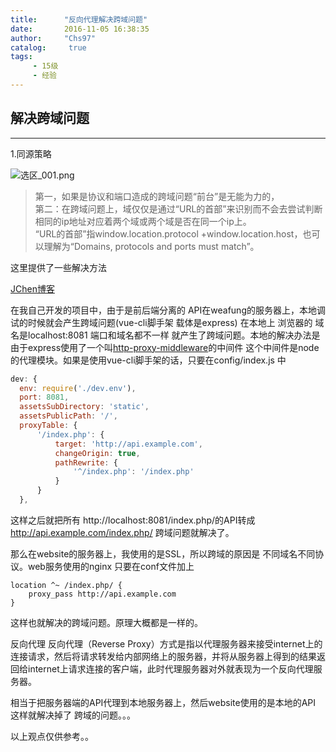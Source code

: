 ```yaml
---
title:      "反向代理解决跨域问题"
date:       2016-11-05 16:38:35
author:     "Chs97"
catalog:     true
tags:
     - 15级
     - 经验
---
```


## 解决跨域问题 ##
---
1.同源策略


![选区_001.png][1]
>第一，如果是协议和端口造成的跨域问题“前台”是无能为力的，<br>第二：在跨域问题上，域仅仅是通过“URL的首部”来识别而不会去尝试判断相同的ip地址对应着两个域或两个域是否在同一个ip上。<br>
“URL的首部”指window.location.protocol +window.location.host，也可以理解为“Domains, protocols and ports must match”。

这里提供了一些解决方法

[JChen博客](http://www.cnblogs.com/JChen666/p/3399951.html)

在我自己开发的项目中，由于是前后端分离的 API在weafung的服务器上，本地调试的时候就会产生跨域问题(vue-cli脚手架 载体是express)
在本地上 浏览器的 域名是localhost:8081 端口和域名都不一样 就产生了跨域问题。本地的解决办法是 由于express使用了一个叫[http-proxy-middleware](https://github.com/chimurai/http-proxy-middleware)的中间件 这个中间件是node的代理模块。如果是使用vue-cli脚手架的话，只要在config/index.js 中
````javaScript
dev: {
  env: require('./dev.env'),
  port: 8081,
  assetsSubDirectory: 'static',
  assetsPublicPath: '/',
  proxyTable: {
      '/index.php': {
          target: 'http://api.example.com',
          changeOrigin: true,
          pathRewrite: {
              '^/index.php': '/index.php'
          }
      }
  },

````

这样之后就把所有 http://localhost:8081/index.php/的API转成 http://api.example.com/index.php/ 跨域问题就解决了。

那么在website的服务器上，我使用的是SSL，所以跨域的原因是 不同域名不同协议。web服务使用的nginx 只要在conf文件加上
````
location ^~ /index.php/ {
    proxy_pass http://api.example.com   
}
````
这样也就解决的跨域问题。原理大概都是一样的。

反向代理 反向代理（Reverse Proxy）方式是指以代理服务器来接受internet上的连接请求，然后将请求转发给内部网络上的服务器，并将从服务器上得到的结果返回给internet上请求连接的客户端，此时代理服务器对外就表现为一个反向代理服务器。

相当于把服务器端的API代理到本地服务器上，然后website使用的是本地的API 这样就解决掉了 跨域的问题。。。




以上观点仅供参考。。


  [1]: 001.png
